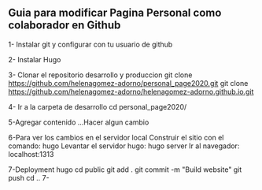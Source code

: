 ## Guia para modificar Pagina Personal como colaborador en Github

1- Instalar git y configurar con tu usuario de github

2- Instalar Hugo

3- Clonar el repositorio desarrollo y produccion
git clone https://github.com/helenagomez-adorno/personal_page2020.git
git clone https://github.com/helenagomez-adorno/helenagomez-adorno.github.io.git

4- Ir a la carpeta de desarrollo
cd personal_page2020/

5-Agregar contenido
...Hacer algun cambio

6-Para ver los cambios en el servidor local
Construir el sitio con el comando: hugo
Levantar el servidor hugo: hugo server
Ir al navegador: localhost:1313

7-Deployment
hugo
cd public
git add .
git commit -m "Build website"
git push
cd ..
7-